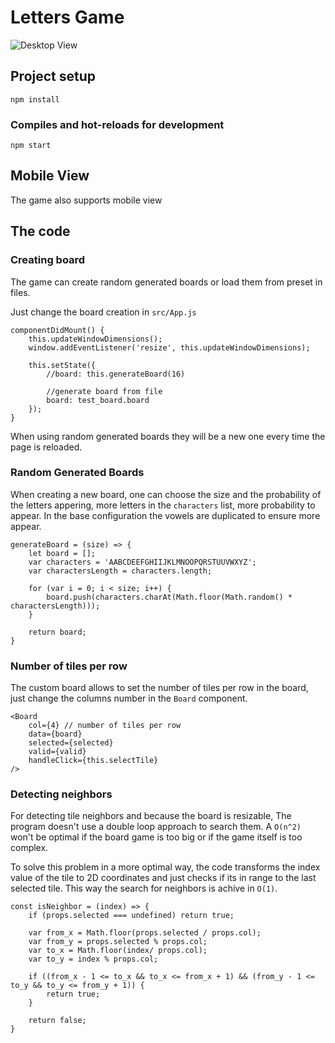 # Letters Game
![Desktop View](resources/LettersGame.gif)

## Project setup
```
npm install
```

### Compiles and hot-reloads for development
```
npm start
```

## Mobile View
The game also supports mobile view

## The code
### Creating board 
The game can create random generated boards or load them from preset in files.

Just change the board creation in `src/App.js`
```
componentDidMount() {
    this.updateWindowDimensions();
    window.addEventListener('resize', this.updateWindowDimensions);

    this.setState({
        //board: this.generateBoard(16)

        //generate board from file
        board: test_board.board 
    });
}
```
When using random generated boards they will be a new one every time the page is reloaded.

### Random Generated Boards
When creating a new board, one can choose the size and the probability of the letters appering, more letters in the `characters` list, more probability to appear. In the base configuration the vowels are duplicated to ensure more appear. 
```
generateBoard = (size) => {
    let board = [];
    var characters = 'AABCDEEFGHIIJKLMNOOPQRSTUUVWXYZ';
    var charactersLength = characters.length;

    for (var i = 0; i < size; i++) {
        board.push(characters.charAt(Math.floor(Math.random() * charactersLength)));
    }
    
    return board;
}
```

### Number of tiles per row
The custom board allows to set the number of tiles per row in the board, just change the columns number in the `Board` component.
```
<Board
    col={4} // number of tiles per row
    data={board}
    selected={selected}
    valid={valid}
    handleClick={this.selectTile}
/>
```

### Detecting neighbors 
For detecting tile neighbors and because the board is resizable, The program doesn't use a double loop approach to search them. A `O(n^2)` won't be optimal if the board game is too big or if the game itself is too complex. 

To solve this problem in a more optimal way, the code transforms the index value of the tile to 2D coordinates and just checks if its in range to the last selected tile. This way the search for neighbors is achive in `O(1)`.

```
const isNeighbor = (index) => {
    if (props.selected === undefined) return true;

    var from_x = Math.floor(props.selected / props.col);
    var from_y = props.selected % props.col;
    var to_x = Math.floor(index/ props.col);
    var to_y = index % props.col;

    if ((from_x - 1 <= to_x && to_x <= from_x + 1) && (from_y - 1 <= to_y && to_y <= from_y + 1)) {
        return true;
    }

    return false;
}
```